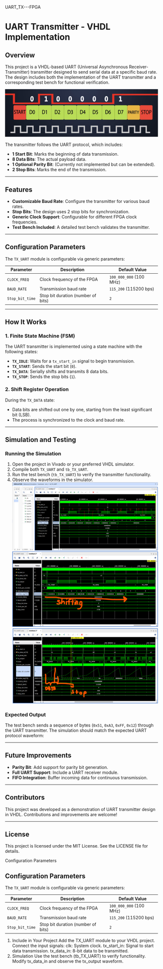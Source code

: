 UART_TX---FPGA
# UART Transmitter - VHDL Implementation

## Overview

This project is a VHDL-based UART (Universal Asynchronous Receiver-Transmitter) transmitter designed to send serial data at a specific baud rate. The design includes both the implementation of the UART transmitter and a corresponding test bench for functional verification. 

![UART TX SIMULATION](uart_rx_protocol.png)

The transmitter follows the UART protocol, which includes:
- **1 Start Bit**: Marks the beginning of data transmission.
- **8 Data Bits**: The actual payload data.
- **1 Optional Parity Bit**: (Currently not implemented but can be extended).
- **2 Stop Bits**: Marks the end of the transmission.

---

## Features

- **Customizable Baud Rate**: Configure the transmitter for various baud rates.
- **Stop Bits**: The design uses 2 stop bits for synchronization.
- **Generic Clock Support**: Configurable for different FPGA clock frequencies.
- **Test Bench Included**: A detailed test bench validates the transmitter.

---

## Configuration Parameters

The `TX_UART` module is configurable via generic parameters:

| Parameter       | Description                          | Default Value       |
|------------------|--------------------------------------|---------------------|
| `CLOCK_FREQ`     | Clock frequency of the FPGA         | `100_000_000` (100 MHz) |
| `BAUD_RATE`      | Transmission baud rate              | `115_200` (115200 bps)   |
| `Stop_bit_time`  | Stop bit duration (number of bits)  | `2`                 |

---

## How It Works

### 1. Finite State Machine (FSM)
The UART transmitter is implemented using a state machine with the following states:
- **`TX_IDLE`**: Waits for a `tx_start_in` signal to begin transmission.
- **`TX_START`**: Sends the start bit (`0`).
- **`TX_DATA`**: Serially shifts and transmits 8 data bits.
- **`TX_STOP`**: Sends the stop bits (`1`).

### 2. Shift Register Operation
During the `TX_DATA` state:
- Data bits are shifted out one by one, starting from the least significant bit (LSB).
- The process is synchronized to the clock and baud rate.

---

## Simulation and Testing

### Running the Simulation
1. Open the project in Vivado or your preferred VHDL simulator.
2. Compile both `TX_UART` and `tb_TX_UART`.
3. Run the test bench (`tb_TX_UART`) to verify the transmitter functionality.
4. Observe the waveforms in the simulator.
![UART TX SIMULATION](vivado1.png)
![UART TX SIMULATION](vivado2.png)
![UART TX SUMILATION](vivado3.png)


### Expected Output
The test bench sends a sequence of bytes (`0x51`, `0xA3`, `0xFF`, `0x12`) through the UART transmitter. The simulation should match the expected UART protocol waveform:

---

## Future Improvements

- **Parity Bit**: Add support for parity bit generation.
- **Full UART Support**: Include a UART receiver module.
- **FIFO Integration**: Buffer incoming data for continuous transmission.

---

## Contributors

This project was developed as a demonstration of UART transmitter design in VHDL. Contributions and improvements are welcome!

---

## License

This project is licensed under the MIT License. See the LICENSE file for details.

Configuration Parameters
## Configuration Parameters

The `TX_UART` module is configurable via generic parameters:

| Parameter       | Description                          | Default Value       |
|------------------|--------------------------------------|---------------------|
| `CLOCK_FREQ`     | Clock frequency of the FPGA         | `100_000_000` (100 MHz) |
| `BAUD_RATE`      | Transmission baud rate              | `115_200` (115200 bps)   |
| `Stop_bit_time`  | Stop bit duration (number of bits)  | `2`                 |

1. Include in Your Project
Add the TX_UART module to your VHDL project.
Connect the input signals:
clk: System clock.
tx_start_in: Signal to start data transmission.
tx_data_in: 8-bit data to be transmitted.
2. Simulation
Use the test bench (tb_TX_UART) to verify functionality.
Modify tx_data_in and observe the tx_output waveform.
